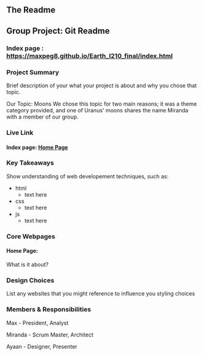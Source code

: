 ## The Readme

## Group Project: Git Readme

### Index page : https://maxpeg8.github.io/Earth_I210_final/index.html

### Project Summary

Brief description of your what your project is about and why you chose that topic.

Our Topic: Moons
We chose this topic for two main reasons; it was a theme category provided, and one of Uranus' moons shares the name Miranda with a member of our group.

### Live Link

#### Index page: [Home Page](https://maxpeg8.github.io/Earth_I210_final/index.html)

### Key Takeaways

Show understanding of web developement techniques, such as:

- html
  - text here
- css
  - text here
- js
  - text here

### Core Webpages

#### Home Page:

What is it about?

### Design Choices

List any websites that you might reference to influence you styling choices

### Members & Responsibilities

Max - President, Analyst

Miranda - Scrum Master, Architect

Ayaan - Designer, Presenter
